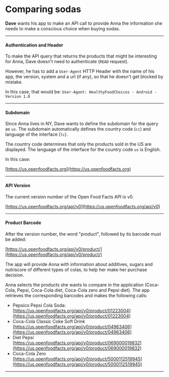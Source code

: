 # Comparing sodas

**Dave** wants his app to make an API call to provide Anna the information she needs to make a conscious choice when buying sodas.

---

#### Authentication and Header

To make the API query that returns the products that might be interesting for Anna, Dave doesn't need to authenticate (`READ` request).

However, he has to add a `User-Agent` HTTP Header with the name of his app, the version, system and a url (if any), so that he doesn't get blocked by mistake.

In this case, that would be: `User-Agent: HealthyFoodChoices - Android - Version 1.0`

---

#### Subdomain

Since Anna lives in NY, Dave wants to define the subdomain for the query as `us`. The subdomain automatically defines the country code (`cc`) and language of the interface (`lc`).

The country code determines that only the products sold in the US are displayed. The language of the interface for the country code `us` is English.

In this case:

[https://us.openfoodfacts.org](https://us.openfoodfacts.org)

---

#### API Version

The current version number of the Open Food Facts API is v0.

[https://us.openfoodfacts.org/api/v0](https://us.openfoodfacts.org/api/v0)

---

#### Product Barcode

After the version number, the word "product", followed by its barcode must be added:

[https://us.openfoodfacts.org/api/v0/product/](https://us.openfoodfacts.org/api/v0/product/)

The app will provide Anna with information about additives, sugars and nutriscore of different types of colas, to help her make her purchase decision.

Anna selects the products she wants to compare in the application (Coca-Cola, Pepsi, Coca-Cola diet, Coca-Cola zero and Pepsi diet). The app retrieves the corresponding barcodes and makes the following calls:

- Pepsico Pepsi Cola Soda:  
    [https://us.openfoodfacts.org/api/v0/product/01223004](https://us.openfoodfacts.org/api/v0/product/01223004)
- Coca-Cola Classic Coke Soft Drink  
    [https://us.openfoodfacts.org/api/v0/product/04963406](https://us.openfoodfacts.org/api/v0/product/04963406)
- Diet Pepsi  
    [https://us.openfoodfacts.org/api/v0/product/069000019832](https://us.openfoodfacts.org/api/v0/product/069000019832)
- Coca-Cola Zero  
    [https://us.openfoodfacts.org/api/v0/product/5000112519945](https://us.openfoodfacts.org/api/v0/product/5000112519945)
    

---
